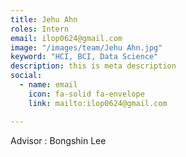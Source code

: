 ```yaml
---
title: Jehu Ahn
roles: Intern
email: ilop0624@gmail.com
image: "/images/team/Jehu Ahn.jpg"
keyword: "HCI, BCI, Data Science"
description: this is meta description
social:
  - name: email
    icon: fa-solid fa-envelope
    link: mailto:ilop0624@gmail.com

---
```


Advisor : Bongshin Lee